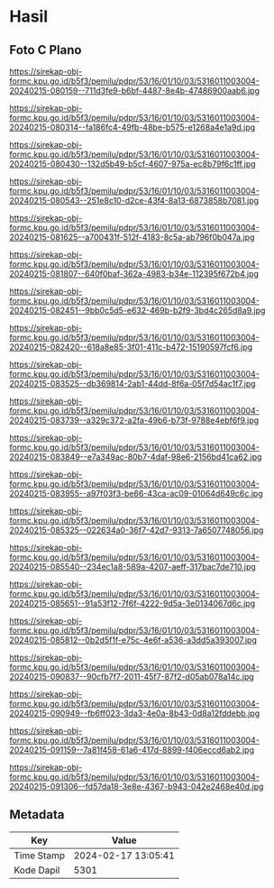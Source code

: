# Hasil

## Foto C Plano

https://sirekap-obj-formc.kpu.go.id/b5f3/pemilu/pdpr/53/16/01/10/03/5316011003004-20240215-080159--711d3fe9-b6bf-4487-8e4b-47486900aab6.jpg

https://sirekap-obj-formc.kpu.go.id/b5f3/pemilu/pdpr/53/16/01/10/03/5316011003004-20240215-080314--fa186fc4-49fb-48be-b575-e1268a4e1a9d.jpg

https://sirekap-obj-formc.kpu.go.id/b5f3/pemilu/pdpr/53/16/01/10/03/5316011003004-20240215-080430--132d5b49-b5cf-4607-975a-ec8b79f6c1ff.jpg

https://sirekap-obj-formc.kpu.go.id/b5f3/pemilu/pdpr/53/16/01/10/03/5316011003004-20240215-080543--251e8c10-d2ce-43f4-8a13-6873858b7081.jpg

https://sirekap-obj-formc.kpu.go.id/b5f3/pemilu/pdpr/53/16/01/10/03/5316011003004-20240215-081625--a700431f-512f-4183-8c5a-ab796f0b047a.jpg

https://sirekap-obj-formc.kpu.go.id/b5f3/pemilu/pdpr/53/16/01/10/03/5316011003004-20240215-081807--640f0baf-362a-4983-b34e-112395f672b4.jpg

https://sirekap-obj-formc.kpu.go.id/b5f3/pemilu/pdpr/53/16/01/10/03/5316011003004-20240215-082451--9bb0c5d5-e632-469b-b2f9-3bd4c265d8a9.jpg

https://sirekap-obj-formc.kpu.go.id/b5f3/pemilu/pdpr/53/16/01/10/03/5316011003004-20240215-082420--618a8e85-3f01-411c-b472-15190597fcf6.jpg

https://sirekap-obj-formc.kpu.go.id/b5f3/pemilu/pdpr/53/16/01/10/03/5316011003004-20240215-083525--db369814-2ab1-44dd-8f6a-05f7d54ac1f7.jpg

https://sirekap-obj-formc.kpu.go.id/b5f3/pemilu/pdpr/53/16/01/10/03/5316011003004-20240215-083739--a329c372-a2fa-49b6-b73f-9788e4ebf6f9.jpg

https://sirekap-obj-formc.kpu.go.id/b5f3/pemilu/pdpr/53/16/01/10/03/5316011003004-20240215-083849--e7a349ac-80b7-4daf-98e6-2156bd41ca62.jpg

https://sirekap-obj-formc.kpu.go.id/b5f3/pemilu/pdpr/53/16/01/10/03/5316011003004-20240215-083955--a97f03f3-be66-43ca-ac09-01064d649c6c.jpg

https://sirekap-obj-formc.kpu.go.id/b5f3/pemilu/pdpr/53/16/01/10/03/5316011003004-20240215-085325--022634a0-36f7-42d7-9313-7a6507748056.jpg

https://sirekap-obj-formc.kpu.go.id/b5f3/pemilu/pdpr/53/16/01/10/03/5316011003004-20240215-085540--234ec1a8-589a-4207-aeff-317bac7de710.jpg

https://sirekap-obj-formc.kpu.go.id/b5f3/pemilu/pdpr/53/16/01/10/03/5316011003004-20240215-085651--91a53f12-7f6f-4222-9d5a-3e0134067d6c.jpg

https://sirekap-obj-formc.kpu.go.id/b5f3/pemilu/pdpr/53/16/01/10/03/5316011003004-20240215-085812--0b2d5f1f-e75c-4e6f-a536-a3dd5a393007.jpg

https://sirekap-obj-formc.kpu.go.id/b5f3/pemilu/pdpr/53/16/01/10/03/5316011003004-20240215-090837--90cfb7f7-2011-45f7-87f2-d05ab078a14c.jpg

https://sirekap-obj-formc.kpu.go.id/b5f3/pemilu/pdpr/53/16/01/10/03/5316011003004-20240215-090949--fb6ff023-3da3-4e0a-8b43-0d8a12fddebb.jpg

https://sirekap-obj-formc.kpu.go.id/b5f3/pemilu/pdpr/53/16/01/10/03/5316011003004-20240215-091159--7a81f458-61a6-417d-8899-f406eccd6ab2.jpg

https://sirekap-obj-formc.kpu.go.id/b5f3/pemilu/pdpr/53/16/01/10/03/5316011003004-20240215-091306--fd57da18-3e8e-4367-b943-042e2468e40d.jpg


## Metadata

| Key        | Value               |
| ---------- | ------------------- |
| Time Stamp | 2024-02-17 13:05:41 |
| Kode Dapil | 5301                |



